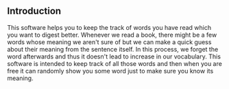 ## Introduction

This software helps you to keep the track of words you have read which
you want to digest better. Whenever we read a book, there might be a few
words whose meaning we aren't sure of but we can make a quick guess
about their meaning from the sentence itself. In this process, we forget
the word afterwards and thus it doesn't lead to increase in our
vocabulary. This software is intended to keep track of all those words
and then when you are free it can randomly show you some word just to make
sure you know its meaning.
